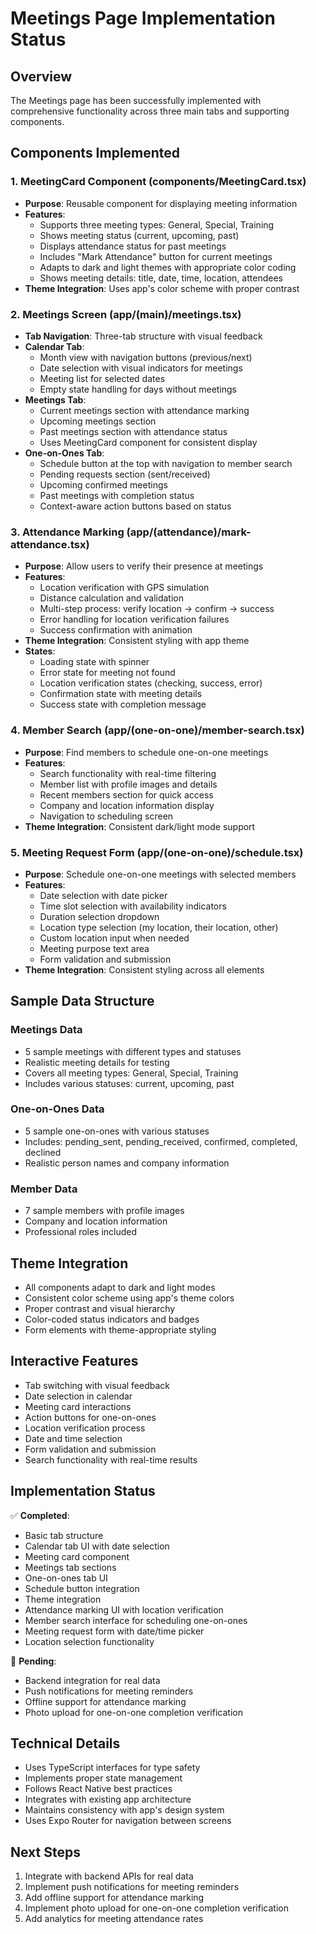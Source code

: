 # Meetings Page Implementation Status

## Overview
The Meetings page has been successfully implemented with comprehensive functionality across three main tabs and supporting components.

## Components Implemented

### 1. MeetingCard Component (components/MeetingCard.tsx)
- **Purpose**: Reusable component for displaying meeting information
- **Features**:
  - Supports three meeting types: General, Special, Training
  - Shows meeting status (current, upcoming, past)
  - Displays attendance status for past meetings
  - Includes "Mark Attendance" button for current meetings
  - Adapts to dark and light themes with appropriate color coding
  - Shows meeting details: title, date, time, location, attendees
- **Theme Integration**: Uses app's color scheme with proper contrast

### 2. Meetings Screen (app/(main)/meetings.tsx)
- **Tab Navigation**: Three-tab structure with visual feedback
- **Calendar Tab**:
  - Month view with navigation buttons (previous/next)
  - Date selection with visual indicators for meetings
  - Meeting list for selected dates
  - Empty state handling for days without meetings
- **Meetings Tab**:
  - Current meetings section with attendance marking
  - Upcoming meetings section
  - Past meetings section with attendance status
  - Uses MeetingCard component for consistent display
- **One-on-Ones Tab**:
  - Schedule button at the top with navigation to member search
  - Pending requests section (sent/received)
  - Upcoming confirmed meetings
  - Past meetings with completion status
  - Context-aware action buttons based on status

### 3. Attendance Marking (app/(attendance)/mark-attendance.tsx)
- **Purpose**: Allow users to verify their presence at meetings
- **Features**:
  - Location verification with GPS simulation
  - Distance calculation and validation
  - Multi-step process: verify location → confirm → success
  - Error handling for location verification failures
  - Success confirmation with animation
- **Theme Integration**: Consistent styling with app theme
- **States**:
  - Loading state with spinner
  - Error state for meeting not found
  - Location verification states (checking, success, error)
  - Confirmation state with meeting details
  - Success state with completion message

### 4. Member Search (app/(one-on-one)/member-search.tsx)
- **Purpose**: Find members to schedule one-on-one meetings
- **Features**:
  - Search functionality with real-time filtering
  - Member list with profile images and details
  - Recent members section for quick access
  - Company and location information display
  - Navigation to scheduling screen
- **Theme Integration**: Consistent dark/light mode support

### 5. Meeting Request Form (app/(one-on-one)/schedule.tsx)
- **Purpose**: Schedule one-on-one meetings with selected members
- **Features**:
  - Date selection with date picker
  - Time slot selection with availability indicators
  - Duration selection dropdown
  - Location type selection (my location, their location, other)
  - Custom location input when needed
  - Meeting purpose text area
  - Form validation and submission
- **Theme Integration**: Consistent styling across all elements

## Sample Data Structure

### Meetings Data
- 5 sample meetings with different types and statuses
- Realistic meeting details for testing
- Covers all meeting types: General, Special, Training
- Includes various statuses: current, upcoming, past

### One-on-Ones Data
- 5 sample one-on-ones with various statuses
- Includes: pending_sent, pending_received, confirmed, completed, declined
- Realistic person names and company information

### Member Data
- 7 sample members with profile images
- Company and location information
- Professional roles included

## Theme Integration
- All components adapt to dark and light modes
- Consistent color scheme using app's theme colors
- Proper contrast and visual hierarchy
- Color-coded status indicators and badges
- Form elements with theme-appropriate styling

## Interactive Features
- Tab switching with visual feedback
- Date selection in calendar
- Meeting card interactions
- Action buttons for one-on-ones
- Location verification process
- Date and time selection
- Form validation and submission
- Search functionality with real-time results

## Implementation Status
✅ **Completed**:
- Basic tab structure
- Calendar tab UI with date selection
- Meeting card component
- Meetings tab sections
- One-on-ones tab UI
- Schedule button integration
- Theme integration
- Attendance marking UI with location verification
- Member search interface for scheduling one-on-ones
- Meeting request form with date/time picker
- Location selection functionality

🔄 **Pending**:
- Backend integration for real data
- Push notifications for meeting reminders
- Offline support for attendance marking
- Photo upload for one-on-one completion verification

## Technical Details
- Uses TypeScript interfaces for type safety
- Implements proper state management
- Follows React Native best practices
- Integrates with existing app architecture
- Maintains consistency with app's design system
- Uses Expo Router for navigation between screens

## Next Steps
1. Integrate with backend APIs for real data
2. Implement push notifications for meeting reminders
3. Add offline support for attendance marking
4. Implement photo upload for one-on-one completion verification
5. Add analytics for meeting attendance rates 